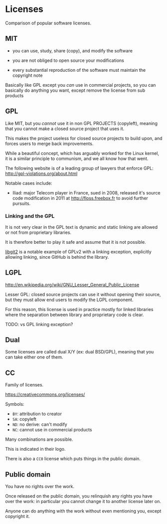 # Licenses

Comparison of popular software licenses.

## MIT

- you can use, study, share (copy), and modify the software

- you are not obliged to open source your modifications

- every substantial reproduction of the software must maintain the copyright note

Basically like GPL except you *can* use in commercial projects,
so you can basically do anything you want, except remove the license from sub products

## GPL

Like MIT, but you *cannot* use it in non GPL PROJECTS (copyleft),
meaning that you cannot make a closed source project that uses it.

This makes the project useless for closed source projects to build upon,
and forces users to merge back improvements.

While a beautiful concept, which has arguably worked for the Linux kernel,
it is a similar principle to communism, and we all know how that went.

The following website is of a leading group of lawyers that enforce GPL:
<http://gpl-violations.org/about.html>

Notable cases include:

-   Iliad: major Telecom player in France, sued in 2008,
    released it's source code modification in 2011 at
    <http://floss.freebox.fr> to avoid further pursuits.

### Linking and the GPL

It is not very clear in the GPL text is dynamic and static linking are allowed or not
from proprietary libraries.

It is therefore better to play it safe and assume that it is not possible.

[libgit2](https://github.com/libgit2/libgit2) is a notable example of GPLv2 with a linking exception,
explicitly allowing linking, since GitHub is behind the library.

## LGPL

<http://en.wikipedia.org/wiki/GNU_Lesser_General_Public_License>

Lesser GPL: closed source projects can use it without opening their source,
but they must allow end users to modify the LGPL component.

For this reason, this license is used in practice mostly for linked libraries
where the separation between library and proprietary code is clear.

TODO: vs GPL linking exception?

## Dual

Some licenses are called dual X/Y (ex: dual BSD/GPL), meaning that you can
take either one of them.

## CC

Family of licenses.

<https://creativecommons.org/licenses/>

Symbols:

- `BY`: attribution to creator
- `SA`: copyleft
- `ND`: no derive: can't modify
- `NC`: cannot use in commercial products

Many combinations are possible.

This is indicated in their logo.

There is also a `CC0` license which puts things in the public domain.

## Public domain

You have no rights over the work.

Once released on the public domain, you relinquish any rights you have over the work:
in particular you cannot change it to another license later on.

Anyone can do anything with the work without even mentioning you, except copyright it.
